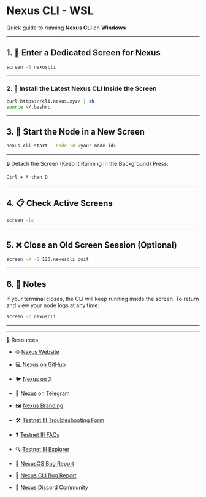 # Nexus CLI - WSL

Quick guide to running **Nexus CLI** on **Windows**

---

## 1. 🧪 Enter a Dedicated Screen for Nexus
```bash
screen -S nexuscli
```

---

### 2. 🧰 Install the Latest Nexus CLI Inside the Screen
```bash
curl https://cli.nexus.xyz/ | sh
source ~/.bashrc
```

---

## 3. 🚀 Start the Node in a New Screen
```bash
nexus-cli start --node-id <your-node-id>
```

---

🔒 Detach the Screen (Keep It Running in the Background)
Press:
```bash
Ctrl + A then D
```

---

## 4. 📋 Check Active Screens
```bash
screen -ls
```

---

## 5. ❌ Close an Old Screen Session (Optional)
```bash
screen -X -S 123.nexuscli quit
```

---

## 6. 🧼 Notes
If your terminal closes, the CLI will keep running inside the screen.
To return and view your node logs at any time:
```bash
screen -r nexuscli
```

---

---


🔗 Resources
- 🌐 [Nexus Website](https://nexus.xyz/)

- 💻 [Nexus on GitHub](https://github.com/nexus-xyz/nexus-zkvm)

- 🐦 [Nexus on X](https://x.com/NexusLabs)

- 💬 [Nexus on Telegram](https://t.me/nexus_zkvm)

- 🖼 [Nexus Branding](https://nexus.xyz/media)

- 🛠 [Testnet III Troubleshooting Form](https://forms.gle/LCnWvtLX8k1ZB9ks8)

- ❓ [Testnet III FAQs](https://docs.nexus.xyz/layer-1/testnet/faq)

- 🔍 [Testnet III Explorer](https://testnet3.explorer.nexus.xyz/)

- 🐞 [NexusOS Bug Report](https://docs.google.com/forms/d/e/1FAIpQLSfDPGykipbxEhlRNZdodygJ1gdB8Oh0TpB64hPffpOn9a-JMQ/viewform?pli=1)

- 🐞 [Nexus CLI Bug Report](https://github.com/nexus-xyz/nexus-cli/issues)

- 💬 [Nexus Discord Community](https://discord.gg/MdDu4JBn)
